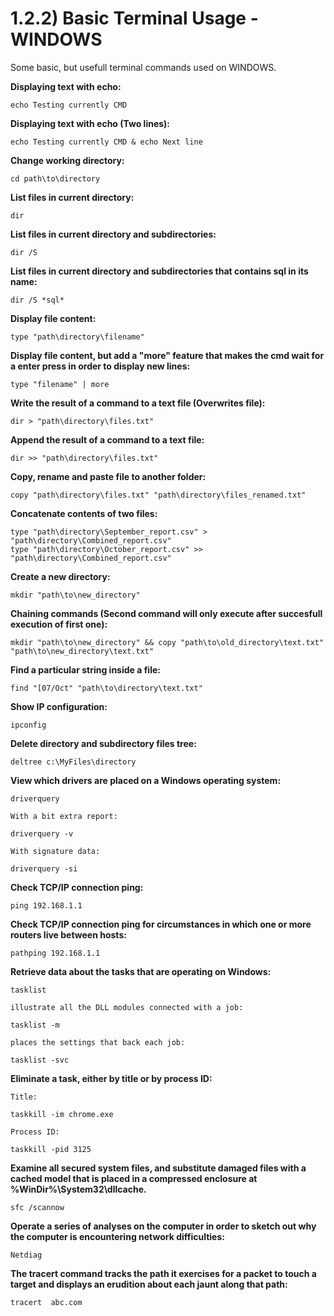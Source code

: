 # 1.2.2) Basic Terminal Usage - WINDOWS

Some basic, but usefull terminal commands used on WINDOWS.

**Displaying text with echo:**
```
echo Testing currently CMD
```

**Displaying text with echo (Two lines):**
```
echo Testing currently CMD & echo Next line
```

**Change working directory:**
```
cd path\to\directory
```

**List files in current directory:**
```
dir
```

**List files in current directory and subdirectories:**
```
dir /S
```

**List files in current directory and subdirectories that contains sql in its name:**
```
dir /S *sql*
```

**Display file content:**
```
type "path\directory\filename"
```

**Display file content, but add a "more" feature that makes the cmd wait for a enter press in order to display new lines:**
```
type "filename" | more
```

**Write the result of a command to a text file (Overwrites file):**
```
dir > "path\directory\files.txt"
```

**Append the result of a command to a text file:**
```
dir >> "path\directory\files.txt"
```

**Copy, rename and paste file to another folder:**
```
copy "path\directory\files.txt" "path\directory\files_renamed.txt"
```

**Concatenate contents of two files:**
```
type "path\directory\September_report.csv" > "path\directory\Combined_report.csv"
type "path\directory\October_report.csv" >> "path\directory\Combined_report.csv"
```

**Create a new directory:**
```
mkdir "path\to\new_directory"
```

**Chaining commands (Second command will only execute after succesfull execution of first one):**
```
mkdir "path\to\new_directory" && copy "path\to\old_directory\text.txt" "path\to\new_directory\text.txt"
```

**Find a particular string inside a file:**
```
find "[07/Oct" "path\to\directory\text.txt"
```

**Show IP configuration:**
```
ipconfig
```

**Delete directory and subdirectory files tree:**
```
deltree c:\MyFiles\directory
```

**View which drivers are placed on a Windows operating system:**
```
driverquery

With a bit extra report:

driverquery -v

With signature data:

driverquery -si
```

**Check TCP/IP connection ping:**
```
ping 192.168.1.1
```

**Check TCP/IP connection ping for circumstances in which one or more routers live between hosts:**
```
pathping 192.168.1.1
```

**Retrieve data about the tasks that are operating on Windows:**
```
tasklist

illustrate all the DLL modules connected with a job:

tasklist -m

places the settings that back each job:

tasklist -svc
```

**Eliminate a task, either by title or by process ID:**
```
Title:

taskkill -im chrome.exe

Process ID:

taskkill -pid 3125
```

**Examine all secured system files, and substitute damaged files with a cached model that is placed in a compressed enclosure at %WinDir%\System32\dllcache.**
```
sfc /scannow
```

**Operate a series of analyses on the computer in order to sketch out why the computer is encountering network difficulties:**
```
Netdiag
```

**The tracert command tracks the path it exercises for a packet to touch a target and displays an erudition about each jaunt along that path:**
```
tracert  abc.com
```